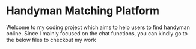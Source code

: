 # Handyman Matching Platform
Welcome to my coding project which aims to help users to find handyman online. Since I mainly focused on the chat functions, you can kindly go to the below files to checkout my work
